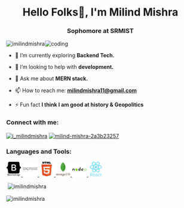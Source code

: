 <h1 align="center">Hello Folks👋, I'm Milind Mishra</h1>
<h3 align="center">Sophomore at SRMIST</h3>
<img align="right" alt="coding" width="400" src="https://t4.ftcdn.net/jpg/01/35/92/85/360_F_135928597_xU5EzKq6vpOeXPX5vsbI48zfVVkSRlrF.jpg">

<p align="left"> <img src="https://komarev.com/ghpvc/?username=imilindmishra&label=Profile%20views&color=0e75b6&style=flat" alt="imilindmishra" /> </p>

- 🔭 I’m currently exploring **Backend Tech.**

- 👯 I’m looking to help with **development.**

- 💬 Ask me about **MERN stack.**

- 📫 How to reach me: **milindmishra11@gmail.com**

- ⚡ Fun fact **I think I am good at history & Geopolitics**

<h3 align="left">Connect with me:</h3>
<p align="left">
<a href="https://twitter.com/i_milindmishra" target="blank"><img align="center" src="https://raw.githubusercontent.com/rahuldkjain/github-profile-readme-generator/master/src/images/icons/Social/twitter.svg" alt="i_milindmishra" height="30" width="40" /></a>
<a href="https://linkedin.com/in/milind-mishra-2a3b23257" target="blank"><img align="center" src="https://raw.githubusercontent.com/rahuldkjain/github-profile-readme-generator/master/src/images/icons/Social/linked-in-alt.svg" alt="milind-mishra-2a3b23257" height="30" width="40" /></a>
</p>

<h3 align="left">Languages and Tools:</h3>
<p align="left"> <a href="https://getbootstrap.com" target="_blank" rel="noreferrer"> <img src="https://raw.githubusercontent.com/devicons/devicon/master/icons/bootstrap/bootstrap-plain-wordmark.svg" alt="bootstrap" width="40" height="40"/> </a> <a href="https://expressjs.com" target="_blank" rel="noreferrer"> <img src="https://raw.githubusercontent.com/devicons/devicon/master/icons/express/express-original-wordmark.svg" alt="express" width="40" height="40"/> </a> <a href="https://www.w3.org/html/" target="_blank" rel="noreferrer"> <img src="https://raw.githubusercontent.com/devicons/devicon/master/icons/html5/html5-original-wordmark.svg" alt="html5" width="40" height="40"/> </a> <a href="https://www.mongodb.com/" target="_blank" rel="noreferrer"> <img src="https://raw.githubusercontent.com/devicons/devicon/master/icons/mongodb/mongodb-original-wordmark.svg" alt="mongodb" width="40" height="40"/> </a> <a href="https://nodejs.org" target="_blank" rel="noreferrer"> <img src="https://raw.githubusercontent.com/devicons/devicon/master/icons/nodejs/nodejs-original-wordmark.svg" alt="nodejs" width="40" height="40"/> </a> <a href="https://reactjs.org/" target="_blank" rel="noreferrer"> <img src="https://raw.githubusercontent.com/devicons/devicon/master/icons/react/react-original-wordmark.svg" alt="react" width="40" height="40"/> </a> </p>

<p>&nbsp;<img align="center" src="https://github-readme-stats.vercel.app/api?username=imilindmishra&show_icons=true&locale=en" alt="imilindmishra" /></p>

<p><img align="center" src="https://github-readme-streak-stats.herokuapp.com/?user=imilindmishra&" alt="imilindmishra" /></p>
